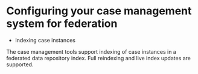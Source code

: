 # Configuring your case management system for federation

- Indexing case instances

The case management tools support indexing of case instances in a federated data repository index. Full reindexing and live index updates are supported.